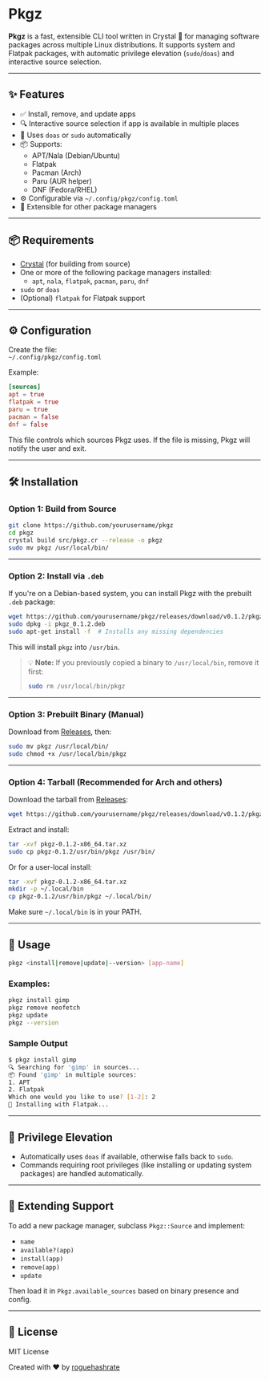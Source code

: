 # Pkgz

**Pkgz** is a fast, extensible CLI tool written in Crystal 💎 for managing software packages across multiple Linux distributions. It supports system and Flatpak packages, with automatic privilege elevation (`sudo`/`doas`) and interactive source selection.

---

## ✨ Features

- ✅ Install, remove, and update apps  
- 🔍 Interactive source selection if app is available in multiple places  
- 🔐 Uses `doas` or `sudo` automatically  
- 📦 Supports:
  - APT/Nala (Debian/Ubuntu)
  - Flatpak
  - Pacman (Arch)
  - Paru (AUR helper)
  - DNF (Fedora/RHEL)
- ⚙️ Configurable via `~/.config/pkgz/config.toml`  
- 🌱 Extensible for other package managers  

---

## 📦 Requirements

- [Crystal](https://crystal-lang.org) (for building from source)
- One or more of the following package managers installed:
  - `apt`, `nala`, `flatpak`, `pacman`, `paru`, `dnf`
- `sudo` or `doas`
- (Optional) `flatpak` for Flatpak support

---

## ⚙️ Configuration

Create the file:  
`~/.config/pkgz/config.toml`

Example:

```toml
[sources]
apt = true
flatpak = true
paru = true
pacman = false
dnf = false
```

This file controls which sources Pkgz uses. If the file is missing, Pkgz will notify the user and exit.

---

## 🛠 Installation

### Option 1: Build from Source

```bash
git clone https://github.com/yourusername/pkgz
cd pkgz
crystal build src/pkgz.cr --release -o pkgz
sudo mv pkgz /usr/local/bin/
```

---

### Option 2: Install via `.deb`

If you're on a Debian-based system, you can install Pkgz with the prebuilt `.deb` package:

```bash
wget https://github.com/yourusername/pkgz/releases/download/v0.1.2/pkgz_0.1.2.deb
sudo dpkg -i pkgz_0.1.2.deb
sudo apt-get install -f  # Installs any missing dependencies
```

This will install `pkgz` into `/usr/bin`.

> 💡 **Note:** If you previously copied a binary to `/usr/local/bin`, remove it first:
>
> ```bash
> sudo rm /usr/local/bin/pkgz
> ```

---

### Option 3: Prebuilt Binary (Manual)

Download from [Releases](https://github.com/yourusername/pkgz/releases), then:

```bash
sudo mv pkgz /usr/local/bin/
sudo chmod +x /usr/local/bin/pkgz
```

---

### Option 4: Tarball (Recommended for Arch and others)

Download the tarball from [Releases](https://github.com/yourusername/pkgz/releases):

```bash
wget https://github.com/yourusername/pkgz/releases/download/v0.1.2/pkgz-0.1.2-x86_64.tar.xz
```

Extract and install:

```bash
tar -xvf pkgz-0.1.2-x86_64.tar.xz
sudo cp pkgz-0.1.2/usr/bin/pkgz /usr/bin/
```

Or for a user-local install:

```bash
tar -xvf pkgz-0.1.2-x86_64.tar.xz
mkdir -p ~/.local/bin
cp pkgz-0.1.2/usr/bin/pkgz ~/.local/bin/
```

Make sure `~/.local/bin` is in your PATH.

---

## 🚀 Usage

```bash
pkgz <install|remove|update|--version> [app-name]
```

### Examples:

```bash
pkgz install gimp
pkgz remove neofetch
pkgz update
pkgz --version
```

### Sample Output

```bash
$ pkgz install gimp
🔍 Searching for 'gimp' in sources...
📦 Found 'gimp' in multiple sources:
1. APT
2. Flatpak
Which one would you like to use? [1-2]: 2
🚀 Installing with Flatpak...
```

---

## 🔐 Privilege Elevation

- Automatically uses `doas` if available, otherwise falls back to `sudo`.
- Commands requiring root privileges (like installing or updating system packages) are handled automatically.

---

## 🧩 Extending Support

To add a new package manager, subclass `Pkgz::Source` and implement:

- `name`
- `available?(app)`
- `install(app)`
- `remove(app)`
- `update`

Then load it in `Pkgz.available_sources` based on binary presence and config.

---

## 🪪 License

MIT License

Created with ❤️ by [roguehashrate](https://github.com/roguehashrate)